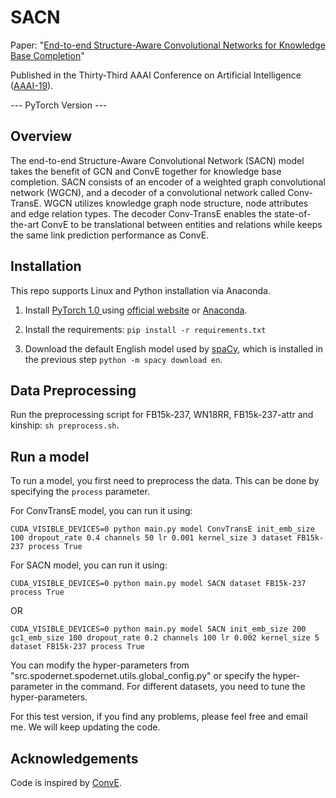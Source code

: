 # SACN

Paper: "[End-to-end Structure-Aware Convolutional Networks for Knowledge Base Completion](https://arxiv.org/pdf/1811.04441.pdf)" 

Published in the Thirty-Third AAAI Conference on Artificial Intelligence ([AAAI-19](https://aaai.org/Conferences/AAAI-19/)). 

--- PyTorch Version ---

## Overview
The end-to-end Structure-Aware Convolutional Network (SACN) model takes the benefit of GCN and ConvE together for knowledge base completion. SACN consists of an encoder of a weighted graph convolutional network (WGCN), and a decoder of a convolutional network called Conv-TransE. WGCN utilizes knowledge graph node structure, node attributes and
edge relation types. The decoder Conv-TransE enables the state-of-the-art ConvE to be translational between entities and relations while keeps the same link prediction performance as ConvE. 

## Installation

This repo supports Linux and Python installation via Anaconda. 

1. Install [PyTorch 1.0 ](https://github.com/pytorch/pytorch) using [official website](https://pytorch.org/) or [Anaconda](https://www.continuum.io/downloads). 

2. Install the requirements: `pip install -r requirements.txt`

3. Download the default English model used by [spaCy](https://github.com/explosion/spaCy), which is installed in the previous step `python -m spacy download en`.

## Data Preprocessing

Run the preprocessing script for FB15k-237, WN18RR, FB15k-237-attr and kinship: `sh preprocess.sh`.

## Run a model

To run a model, you first need to preprocess the data. This can be done by specifying the `process` parameter.  

For ConvTransE model, you can run it using:
```
CUDA_VISIBLE_DEVICES=0 python main.py model ConvTransE init_emb_size 100 dropout_rate 0.4 channels 50 lr 0.001 kernel_size 3 dataset FB15k-237 process True
```
For SACN model, you can run it using:
```
CUDA_VISIBLE_DEVICES=0 python main.py model SACN dataset FB15k-237 process True
```
OR
```
CUDA_VISIBLE_DEVICES=0 python main.py model SACN init_emb_size 200 gc1_emb_size 100 dropout_rate 0.2 channels 100 lr 0.002 kernel_size 5 dataset FB15k-237 process True
```

You can modify the hyper-parameters from "src.spodernet.spodernet.utils.global_config.py" or specify the hyper-parameter in the command. For different datasets, you need to tune the hyper-parameters. 

For this test version, if you find any problems, please feel free and email me. We will keep updating the code.

## Acknowledgements

Code is inspired by [ConvE](https://github.com/TimDettmers/ConvE). 

